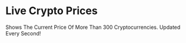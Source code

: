 # Live Crypto Prices
Shows The Current Price Of More Than 300 Cryptocurrencies. Updated Every Second!
